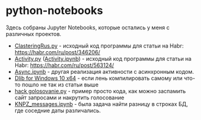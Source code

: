 # python-notebooks
Здесь собраны Jupyter Notebooks, которые остались у меня с различных проектов.

- [ClasteringRus.py](/ClasteringRus.py) - исходный код программы для статьи на Habr: https://habr.com/ru/post/346206/
- [Activity.py](/Activity.py) ([Activity.ipynb](/Activity.ipynb)) - исходный код программы для статьи на Habr: https://habr.com/ru/post/563124/
- [Async.ipynb](/Async.ipynb) - другая реализация активности с асинхронным кодом.
- [Dlib for Windows 10 x64](/For%20dlibs/) - если лень компилировать самому или что-то пошло не так из статьи выше
- [hack golosovanie.py](/hack%20golosovanie.py) - пример просто кода, как можно заспамить сайт запросами и накрутить голосование
- [KNPZ_messages.ipynb](/KNPZ_messages.ipynb) - была задача найти разницу в строках БД, где соседние даты различались.
